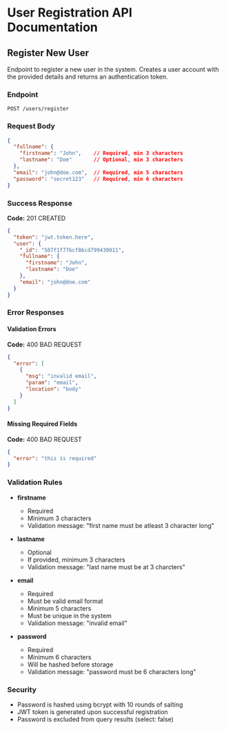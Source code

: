 # User Registration API Documentation

## Register New User
Endpoint to register a new user in the system. Creates a user account with the provided details and returns an authentication token.

### Endpoint
```
POST /users/register
```

### Request Body
```json
{
  "fullname": {
    "firstname": "John",    // Required, min 3 characters
    "lastname": "Doe"       // Optional, min 3 characters
  },
  "email": "john@doe.com",  // Required, min 5 characters
  "password": "secret123"   // Required, min 6 characters
}
```

### Success Response
**Code:** 201 CREATED
```json
{
  "token": "jwt.token.here",
  "user": {
    "_id": "507f1f77bcf86cd799439011",
    "fullname": {
      "firstname": "John",
      "lastname": "Doe"
    },
    "email": "john@doe.com"
  }
}
```

### Error Responses

#### Validation Errors
**Code:** 400 BAD REQUEST
```json
{
  "error": [
    {
      "msg": "invalid email",
      "param": "email",
      "location": "body"
    }
  ]
}
```

#### Missing Required Fields
**Code:** 400 BAD REQUEST
```json
{
  "error": "this is required"
}
```

### Validation Rules
- **firstname**
  - Required
  - Minimum 3 characters
  - Validation message: "first name must be atleast 3 character long"

- **lastname**
  - Optional
  - If provided, minimum 3 characters
  - Validation message: "last name must be at 3 charcters"

- **email**
  - Required
  - Must be valid email format
  - Minimum 5 characters
  - Must be unique in the system
  - Validation message: "invalid email"

- **password**
  - Required
  - Minimum 6 characters
  - Will be hashed before storage
  - Validation message: "password must be 6 characters long"

### Security
- Password is hashed using bcrypt with 10 rounds of salting
- JWT token is generated upon successful registration
- Password is excluded from query results (select: false)

